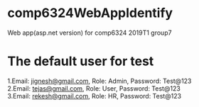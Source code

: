 # comp6324WebAppIdentify
Web app(asp.net version) for comp6324 2019T1 group7  

# The default user for test
1.Email: jignesh@gmail.com, Role: Admin, Password:  Test@123  
2.Email: tejas@gmail.com, Role: User, Password: Test@123  
3.Email: rekesh@gmail.com, Role: HR, Password: Test@123 
